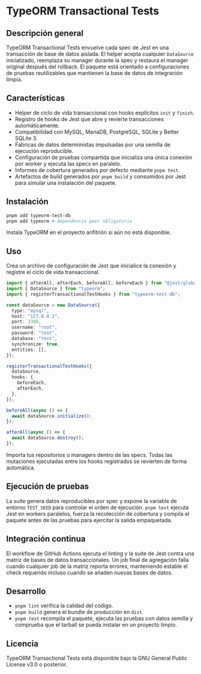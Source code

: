 # TypeORM Transactional Tests

## Descripción general

TypeORM Transactional Tests envuelve cada spec de Jest en una transacción de base de datos aislada. El helper acepta cualquier `DataSource` inicializado, reemplaza su manager durante la spec y restaura el manager original después del rollback. El paquete está orientado a configuraciones de pruebas reutilizables que mantienen la base de datos de integración limpia.

## Características

- Helper de ciclo de vida transaccional con hooks explícitos `init` y `finish`.
- Registro de hooks de Jest que abre y revierte transacciones automáticamente.
- Compatibilidad con MySQL, MariaDB, PostgreSQL, SQLite y Better SQLite 3.
- Fabricas de datos deterministas impulsadas por una semilla de ejecución reproducible.
- Configuración de pruebas compartida que inicializa una única conexión por worker y ejecuta las specs en paralelo.
- Informes de cobertura generados por defecto mediante `pnpm test`.
- Artefactos de build generados por `pnpm build` y consumidos por Jest para simular una instalación del paquete.

## Instalación

```bash
pnpm add typeorm-test-db
pnpm add typeorm # dependencia peer obligatoria
```

Instala TypeORM en el proyecto anfitrión si aún no está disponible.

## Uso

Crea un archivo de configuración de Jest que inicialice la conexión y registre el ciclo de vida transaccional.

```typescript
import { afterAll, afterEach, beforeAll, beforeEach } from "@jest/globals";
import { DataSource } from "typeorm";
import { registerTransactionalTestHooks } from "typeorm-test-db";

const dataSource = new DataSource({
  type: "mysql",
  host: "127.0.0.1",
  port: 3306,
  username: "root",
  password: "test",
  database: "test",
  synchronize: true,
  entities: [],
});

registerTransactionalTestHooks({
  dataSource,
  hooks: {
    beforeEach,
    afterEach,
  },
});

beforeAll(async () => {
  await dataSource.initialize();
});

afterAll(async () => {
  await dataSource.destroy();
});
```

Importa tus repositorios o managers dentro de las specs. Todas las mutaciones ejecutadas entre los hooks registrados se revierten de forma automática.

## Ejecución de pruebas

La suite genera datos reproducibles por spec y expone la variable de entorno `TEST_SEED` para controlar el orden de ejecución. `pnpm test` ejecuta Jest en workers paralelos, fuerza la recolección de cobertura y compila el paquete antes de las pruebas para ejercitar la salida empaquetada.

## Integración continua

El workflow de GitHub Actions ejecuta el linting y la suite de Jest contra una matriz de bases de datos transaccionales. Un job final de agregación falla cuando cualquier job de la matriz reporta errores, manteniendo estable el check requerido incluso cuando se añaden nuevas bases de datos.

## Desarrollo

- `pnpm lint` verifica la calidad del código.
- `pnpm build` genera el bundle de producción en `dist`.
- `pnpm test` recompila el paquete, ejecuta las pruebas con datos semilla y comprueba que el tarball se pueda instalar en un proyecto limpio.

## Licencia

TypeORM Transactional Tests está disponible bajo la GNU General Public License v3.0 o posterior.
